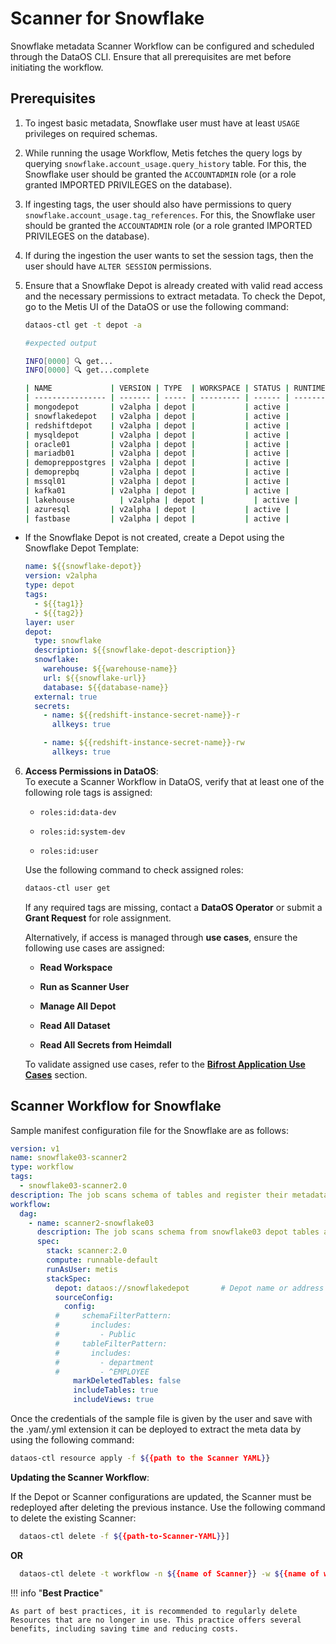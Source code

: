 # Scanner for Snowflake

Snowflake metadata Scanner Workflow can be configured and scheduled through the DataOS CLI. Ensure that all prerequisites are met before initiating the workflow.



## Prerequisites

1. To ingest basic metadata, Snowflake user must have at least `USAGE` privileges on required schemas.
2. While running the usage Workflow, Metis fetches the query logs by querying `snowflake.account_usage.query_history` table. For this, the Snowflake user should be granted the `ACCOUNTADMIN` role (or a role granted IMPORTED PRIVILEGES on the database).
3. If ingesting tags, the user should also have permissions to query `snowflake.account_usage.tag_references`. For this, the Snowflake user should be granted the `ACCOUNTADMIN` role (or a role granted IMPORTED PRIVILEGES on the database).
4. If during the ingestion the user wants to set the session tags, then the user should have `ALTER SESSION` permissions.
5. Ensure that a Snowflake Depot is already created with valid read access and the necessary permissions to extract metadata. To check the Depot, go to the Metis UI of the DataOS or use the following command:

    ```bash
    dataos-ctl get -t depot -a
    ```

    ```bash
    #expected output
    
    INFO[0000] 🔍 get...
    INFO[0000] 🔍 get...complete
    
    | NAME             | VERSION | TYPE  | WORKSPACE | STATUS | RUNTIME | OWNER      |
    | ---------------- | ------- | ----- | --------- | ------ | ------- | ---------- |
    | mongodepot       | v2alpha | depot |           | active |         | usertest   |
    | snowflakedepot   | v2alpha | depot |           | active |         | gojo       |
    | redshiftdepot    | v2alpha | depot |           | active |         | kira       |
    | mysqldepot       | v2alpha | depot |           | active |         | ryuk       |
    | oracle01         | v2alpha | depot |           | active |         | drdoom     |
    | mariadb01        | v2alpha | depot |           | active |         | tonystark  |
    | demopreppostgres | v2alpha | depot |           | active |         | slimshaddy |
    | demoprepbq       | v2alpha | depot |           | active |         | pengvin    |
    | mssql01          | v2alpha | depot |           | active |         | hulk       |
    | kafka01          | v2alpha | depot |           | active |         | peeter     |
    | lakehouse          | v2alpha | depot |           | active |         | blackpink  |
    | azuresql         | v2alpha | depot |           | active |         | arnold     |
    | fastbase         | v2alpha | depot |           | active |         | ddevil     |
    ```

- If the Snowflake Depot is not created, create a Depot using the Snowflake Depot Template:

    ```yaml
    name: ${{snowflake-depot}}
    version: v2alpha
    type: depot
    tags:
      - ${{tag1}}
      - ${{tag2}}
    layer: user
    depot:
      type: snowflake
      description: ${{snowflake-depot-description}}
      snowflake:
        warehouse: ${{warehouse-name}}
        url: ${{snowflake-url}}
        database: ${{database-name}}
      external: true
      secrets:
        - name: ${{redshift-instance-secret-name}}-r
          allkeys: true
    
        - name: ${{redshift-instance-secret-name}}-rw
          allkeys: true
    ```

6. **Access Permissions in DataOS**:  
    To execute a Scanner Workflow in DataOS, verify that at least one of the following role tags is assigned:

    * `roles:id:data-dev`
    
    * `roles:id:system-dev`
    
    * `roles:id:user`
    
    Use the following command to check assigned roles:

    ```bash
    dataos-ctl user get
    ```

    If any required tags are missing, contact a **DataOS Operator** or submit a **Grant Request** for role assignment.

    Alternatively, if access is managed through **use cases**, ensure the following use cases are assigned:

    * **Read Workspace**
    
    * **Run as Scanner User**
    
    * **Manage All Depot**
    
    * **Read All Dataset**
    
    * **Read All Secrets from Heimdall**
    
    To validate assigned use cases, refer to the [**Bifrost Application Use Cases**](/interfaces/bifrost/ "Bifrost is a Graphical User Interface (GUI) that empowers users to effortlessly create and manage access policies for applications, services, people, and datasets. Bifrost leverages the governance engine of DataOS, Heimdall, to ensure secure and compliant data access through ABAC policies, giving users fine-grained control over the data and resources.") section.

## Scanner Workflow for Snowflake

Sample manifest configuration file for the Snowflake are as follows: 

```yaml
version: v1                                            
name: snowflake03-scanner2                              
type: workflow
tags:
  - snowflake03-scanner2.0
description: The job scans schema of tables and register their metadata
workflow:
  dag:
    - name: scanner2-snowflake03                        
      description: The job scans schema from snowflake03 depot tables and register their metadata on metis2
      spec:
        stack: scanner:2.0                              
        compute: runnable-default 
        runAsUser: metis                      
        stackSpec:
          depot: dataos://snowflakedepot       # Depot name or address UDL
          sourceConfig:
            config:
          #     schemaFilterPattern:
          #       includes:
          #         - Public
          #     tableFilterPattern: 
          #       includes:
          #         - department
          #         - ^EMPLOYEE
              markDeletedTables: false
              includeTables: true
              includeViews: true
```

Once the credentials of the sample file is given by the user and save with the .yam/.yml extension it can be deployed to extract the meta data by using the following command:

```bash
dataos-ctl resource apply -f ${{path to the Scanner YAML}}
```

**Updating the Scanner Workflow**:

If the Depot or Scanner configurations are updated, the Scanner must be redeployed after deleting the previous instance. Use the following command to delete the existing Scanner:

```bash 
  dataos-ctl delete -f ${{path-to-Scanner-YAML}}]
```

**OR**

```bash
  dataos-ctl delete -t workflow -n ${{name of Scanner}} -w ${{name of workspace}}
```


!!! info "**Best Practice**"

    As part of best practices, it is recommended to regularly delete Resources that are no longer in use. This practice offers several benefits, including saving time and reducing costs.